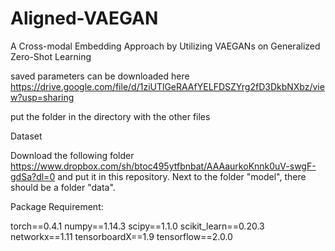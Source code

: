 # Aligned-VAEGAN
A Cross-modal Embedding Approach by Utilizing VAEGANs on Generalized Zero-Shot Learning

saved parameters can be downloaded here 
https://drive.google.com/file/d/1ziUTlGeRAAfYELFDSZYrg2fD3DkbNXbz/view?usp=sharing

put the folder in the directory with the other files

Dataset

Download the following folder https://www.dropbox.com/sh/btoc495ytfbnbat/AAAaurkoKnnk0uV-swgF-gdSa?dl=0 and put it in this repository. Next to the folder "model", there should be a folder "data".

Package Requirement:

torch==0.4.1
numpy==1.14.3
scipy==1.1.0
scikit_learn==0.20.3
networkx==1.11
tensorboardX==1.9
tensorflow==2.0.0
